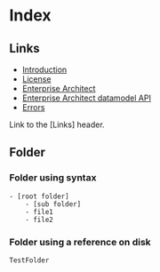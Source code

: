 ﻿# Index

## Links
- [Introduction](Introduction.md)
- [License](License.md)
- [Enterprise Architect](EnterpriseArchitect.md)
- [Enterprise Architect datamodel API](EnterpriseArchitectDatamodelApi.md)
- [Errors](Errors.md)

Link to the [Links] header.

## Folder
### Folder using syntax
```folder
- [root folder]
	- [sub folder]
	- file1
	- file2
```
### Folder using a reference on disk
```folder-from-disk
TestFolder
```